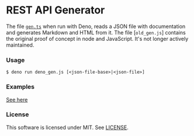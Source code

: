 # REST API Generator
The file [`gen.ts`](/deno_gen.ts) when run with Deno, reads a JSON file with documentation and generates Markdown and HTML from it.
The file [`old_gen.js`] contains the original proof of concept in node and JavaScript. It's not longer actively maintained.
### Usage
`$ deno run deno_gen.js [<json-file-base>|<json-file>]`

### Examples
[See here](examples)

### License
This software is licensed under MIT. See [LICENSE](LICENSE).
